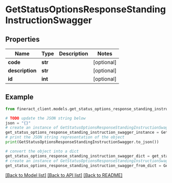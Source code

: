 # GetStatusOptionsResponseStandingInstructionSwagger


## Properties

Name | Type | Description | Notes
------------ | ------------- | ------------- | -------------
**code** | **str** |  | [optional] 
**description** | **str** |  | [optional] 
**id** | **int** |  | [optional] 

## Example

```python
from fineract_client.models.get_status_options_response_standing_instruction_swagger import GetStatusOptionsResponseStandingInstructionSwagger

# TODO update the JSON string below
json = "{}"
# create an instance of GetStatusOptionsResponseStandingInstructionSwagger from a JSON string
get_status_options_response_standing_instruction_swagger_instance = GetStatusOptionsResponseStandingInstructionSwagger.from_json(json)
# print the JSON string representation of the object
print(GetStatusOptionsResponseStandingInstructionSwagger.to_json())

# convert the object into a dict
get_status_options_response_standing_instruction_swagger_dict = get_status_options_response_standing_instruction_swagger_instance.to_dict()
# create an instance of GetStatusOptionsResponseStandingInstructionSwagger from a dict
get_status_options_response_standing_instruction_swagger_from_dict = GetStatusOptionsResponseStandingInstructionSwagger.from_dict(get_status_options_response_standing_instruction_swagger_dict)
```
[[Back to Model list]](../README.md#documentation-for-models) [[Back to API list]](../README.md#documentation-for-api-endpoints) [[Back to README]](../README.md)


